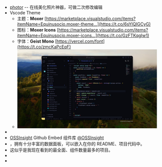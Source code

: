 - [photor](https://www.photor.fun/editor) -- 在线美化照片神器，可做二次修改编辑
- Vscode Theme
	- 主题：**Moxer** [https://marketplace.visualstudio.com/items?itemName=Equinusocio.moxer-theme…](https://t.co/6sYlQIGCyG)
	- 图标：**Moxer Icons**
	  [https://marketplace.visualstudio.com/items?itemName=Equinusocio.moxer-icons…](https://t.co/GzFTKqgIw1)
	- 字体：**Geist Mono**
	  [https://vercel.com/font](https://t.co/zmcKaPcEqF)
	- ![image.png](../assets/image_1718983269235_0.png)
-
- [OSSInsight]([https://next.ossinsight.io/widgets](https://t.co/h5jtY8aeEV)) Github Embed 组件库 [@OSSInsight](https://x.com/OSSInsight)
- ，拥有十分丰富的数据面板，可以嵌入在你的 README、项目代码中。
- 这似乎是我现在看到的最全面、组件数量最多的项目。
-
-